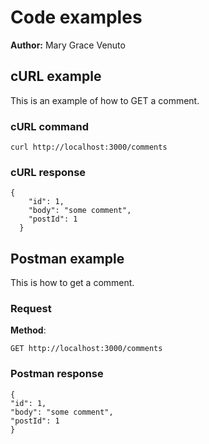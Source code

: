 # Code examples

**Author:** Mary Grace Venuto

## cURL example

This is an example of how to GET a comment.

### cURL command

```$ 
curl http://localhost:3000/comments
```

### cURL response

```
{
    "id": 1,
    "body": "some comment",
    "postId": 1
  }
```

## Postman example

This is how to get a comment.

### Request

**Method**:

```shell
GET http://localhost:3000/comments
```

### Postman response

```
{
"id": 1,
"body": "some comment",
"postId": 1
}
```
